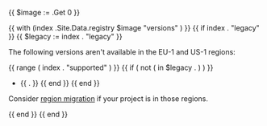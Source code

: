 {{ $image := .Get 0 }}

{{ with (index .Site.Data.registry $image "versions" ) }}
  {{ if index . "legacy" }}
  {{ $legacy := index . "legacy" }}

The following versions aren't available in the EU-1 and US-1 regions:

{{ range ( index . "supported" ) }}
  {{ if ( not ( in $legacy . ) ) }}
* {{ . }}
  {{ end }}
{{ end }}

Consider [region migration](/guides/general/region-migration.html) if your project is in those regions.

  {{ end }}
{{ end }}
